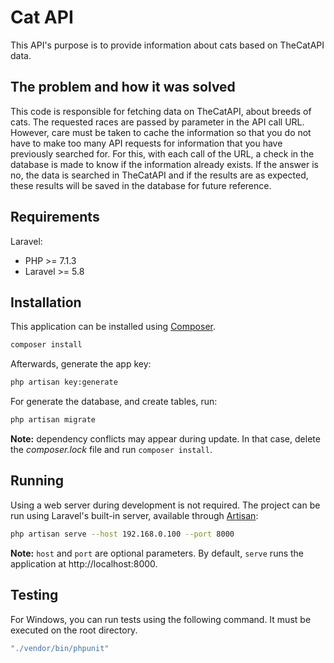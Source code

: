 # Cat API
  
This API's purpose is to provide information about cats based on TheCatAPI data.  

## The problem and how it was solved

This code is responsible for fetching data on TheCatAPI, about breeds of cats. The requested races are passed by parameter in the API call URL. However, care must be taken to cache the information so that you do not have to make too many API requests for information that you have previously searched for. For this, with each call of the URL, a check in the database is made to know if the information already exists. If the answer is no, the data is searched in TheCatAPI and if the results are as expected, these results will be saved in the database for future reference.

## Requirements

Laravel:
- PHP >= 7.1.3
- Laravel >= 5.8


## Installation

This application can be installed using [Composer](https://getcomposer.org/).

```bash
composer install
``` 

Afterwards, generate the app key: 
```bash
php artisan key:generate
```  

For generate the database, and create tables, run:
```bash
php artisan migrate
```

**Note:** dependency conflicts may appear during update. In that case, delete the *composer.lock* file and run `composer install`.

## Running 

Using a web server during development is not required. The project can be run using Laravel's built-in server, available through [Artisan](https://laravel.com/docs/5.8/artisan): 

```bash
php artisan serve --host 192.168.0.100 --port 8000
```  

**Note:**  `host` and `port` are optional parameters. By default, `serve` runs the application at http://localhost:8000.

## Testing

For Windows, you can run tests using the following command. It must be executed on the root directory.

```bash
"./vendor/bin/phpunit"
```
